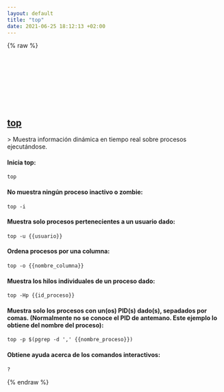 ```yaml
---
layout: default
title: "top"
date: 2021-06-25 18:12:13 +02:00
---
```

{% raw %}
<h2 id="top">
  <a href="/es/linux/top.html">top</a> <a href="#top"><svg class="icon">
    <use href="/assets/images/unicode_sprite.svg#link" />
  </svg></a>
</h2>
> Muestra información dinámica en tiempo real sobre procesos ejecutándose.

#### Inicia top:
```shell
top
```
#### No muestra ningún proceso inactivo o zombie:
```shell
top -i
```
#### Muestra solo procesos pertenecientes a un usuario dado:
```shell
top -u {{usuario}}
```
#### Ordena procesos por una columna:
```shell
top -o {{nombre_columna}}
```
#### Muestra los hilos individuales de un proceso dado:
```shell
top -Hp {{id_proceso}}
```
#### Muestra solo los procesos con un(os) PID(s) dado(s), sepadados por comas. (Normalmente no se conoce el PID de antemano. Este ejemplo lo obtiene del nombre del proceso):
```shell
top -p $(pgrep -d ',' {{nombre_proceso}})
```
#### Obtiene ayuda acerca de los comandos interactivos:
```shell
?
```
{% endraw %}